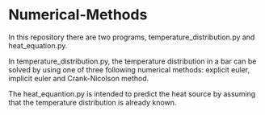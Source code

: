 # Numerical-Methods

In this repository there are two programs, temperature_distribution.py and heat_equation.py.

In temperature_distribution.py, the temperature distribution in a bar can be solved by using one of three following numerical methods: 
explicit euler, implicit euler and Crank-Nicolson method. 



The heat_equantion.py is intended to predict the heat source by assuming that the temperature distribution is already known.





 


